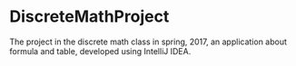 # DiscreteMathProject
The project in the discrete math class in spring, 2017, an application about formula and table, developed using IntelliJ IDEA.
